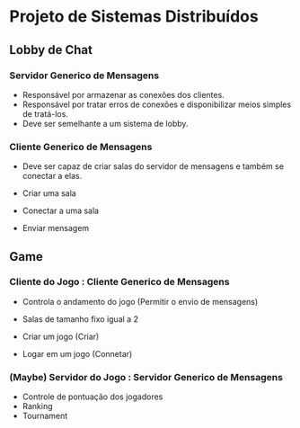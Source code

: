 
# Projeto de Sistemas Distribuídos

## Lobby de Chat

### Servidor Generico de Mensagens
  - Responsável por armazenar as conexões dos clientes.
  - Responsável por tratar erros de conexões e disponibilizar meios simples de tratá-los.
  - Deve ser semelhante a um sistema de lobby.

### Cliente Generico de Mensagens
  - Deve ser capaz de criar salas do servidor de mensagens e também se conectar a elas.

  - Criar uma sala
  - Conectar a uma sala
  - Enviar mensagem

## Game

### Cliente do Jogo : Cliente Generico de Mensagens
  - Controla o andamento do jogo (Permitir o envio de mensagens)
  - Salas de tamanho fixo igual a 2

  - Criar um jogo (Criar)
  - Logar em um jogo (Connetar)

### **(Maybe)** Servidor do Jogo : Servidor Generico de Mensagens
  - Controle de pontuação dos jogadores
  - Ranking
  - Tournament
